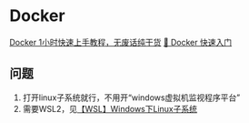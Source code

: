 # Docker

[Docker 1小时快速上手教程，无废话纯干货](https://www.bilibili.com/video/BV11L411g7U1/?spm_id_from=333.337.search-card.all.click)
[🎉 Docker 快速入门](https://docker.easydoc.net/doc/81170005/cCewZWoN/lTKfePfP)

## 问题
1. 打开linux子系统就行，不用开“windows虚拟机监视程序平台”
2. 需要WSL2，见[【WSL】Windows下Linux子系统](../小知识积累/【WSL】Windows下Linux子系统.md)